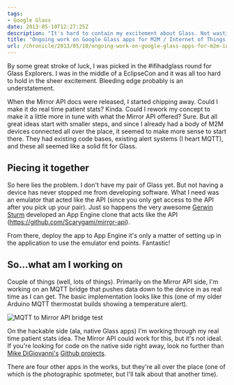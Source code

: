 ```yaml
---
tags:
- Google Glass
date: 2013-05-10T12:27:25Z
description: "It's hard to contain my excitement about Glass. Not wasting time, I started working on apps before I even have my pair."
title: "Ongoing work on Google Glass apps for M2M / Internet of Things connectivity"
url: /chronicle/2013/05/10/ongoing-work-on-google-glass-apps-for-m2m-internet-of-things-connectivity/
---
```


By some great stroke of luck, I was picked in the #ifihadglass round for Glass Explorers. I was in the middle of a EclipseCon and it was all too hard to hold in the sheer excitement. Bleeding edge probably is an understatement.

When the Mirror API docs were released, I started chipping away. Could I make it do real time patient stats? Kinda. Could I rework my concept to make it a little more in tune with what the Mirror API offered? Sure. But all great ideas start with smaller steps, and since I already had a body of M2M devices connected all over the place, it seemed to make more sense to start there. They had existing code bases, existing alert systems (I heart MQTT), and these all seemed like a solid fit for Glass.

## Piecing it together
So here lies the problem. I don't have my pair of Glass yet. But not having a device has never stopped me from developing software. What I need was an emulator that acted like the API (since you only get access to the API after you pick up your pair). Just so happens the very awesome <a href="https://plus.google.com/112336147904981294875/posts">Gerwin Sturm</a> developed an App Engine clone that acts like the API (<a href="https://github.com/Scarygami/mirror-api">https://github.com/Scarygami/mirror-api</a>).

From there, deploy the app to App Engine it's only a matter of setting up in the application to use the emulator end points. Fantastic!

## So...what am I working on
Couple of things (well, lots of things). Primarily on the Mirror API side, I'm working on an MQTT bridge that pushes data down to the device in as real time as I can get. The basic implementation looks like this (one of my older Arduino MQTT thermostat builds showing a temperature alert).

<img src="https://storage.googleapis.com/jdr-public-imgs/blog-archive/2013/05/screenshot-20130502-mirror-to-home-auto-bridge.png" alt="MQTT to Mirror API bridge test" />

On the hackable side (ala, native Glass apps) I'm working through my real time patient stats idea. The Mirror API could work for this, but it's not ideal. If you're looking for code on the native side right away, look no further than <a href="https://plus.google.com/116031914637788986927/posts">Mike DiGiovanni's</a> <a href="https://github.com/kaze0">Github projects</a>.

There are four other apps in the works, but they're all over the place (one of which is the photographic spotmeter, but I'll talk about that another time).

